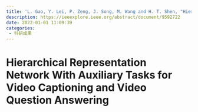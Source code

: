 ```yaml
---
title: 'L. Gao, Y. Lei, P. Zeng, J. Song, M. Wang and H. T. Shen, "Hierarchical Representation Network With Auxiliary Tasks for Video Captioning and Video Question Answering," in IEEE Transactions on Image Processing, vol. 31, pp. 202-215, 2022, doi: 10.1109/TIP.2021.3120867.'
description: https://ieeexplore.ieee.org/abstract/document/9592722
date: 2022-01-01 11:09:39
categories:
 - 科研成果
---
```

# Hierarchical Representation Network With Auxiliary Tasks for Video Captioning and Video Question Answering